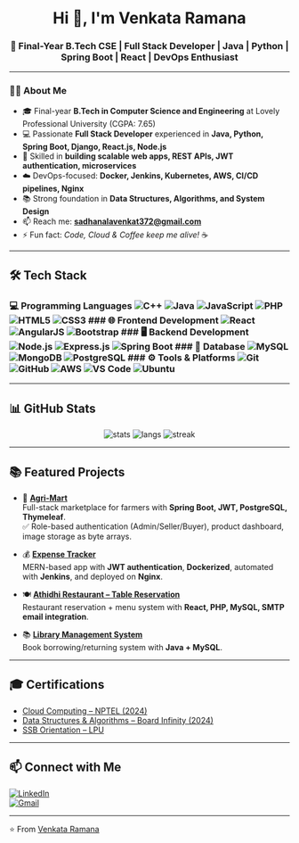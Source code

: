 <h1 align="center">Hi 👋, I'm Venkata Ramana</h1>
<h3 align="center">🚀 Final-Year B.Tech CSE | Full Stack Developer | Java | Python | Spring Boot | React | DevOps Enthusiast</h3>

---

### 👨‍💻 About Me  
- 🎓 Final-year **B.Tech in Computer Science and Engineering** at Lovely Professional University (CGPA: 7.65)  
- 💻 Passionate **Full Stack Developer** experienced in **Java, Python, Spring Boot, Django, React.js, Node.js**  
- 🔑 Skilled in **building scalable web apps, REST APIs, JWT authentication, microservices**  
- ☁️ DevOps-focused: **Docker, Jenkins, Kubernetes, AWS, CI/CD pipelines, Nginx**  
- 📚 Strong foundation in **Data Structures, Algorithms, and System Design**  
- 📫 Reach me: **sadhanalavenkat372@gmail.com**  
- ⚡ Fun fact: *Code, Cloud & Coffee keep me alive!* ☕  

---

## 🛠️ Tech Stack  
### 💻 Programming Languages ![C++](https://img.shields.io/badge/-C++-00599C?&logo=c%2B%2B) ![Java](https://img.shields.io/badge/-Java-007396?&logo=java) ![JavaScript](https://img.shields.io/badge/-JavaScript-F7DF1E?&logo=javascript) ![PHP](https://img.shields.io/badge/-PHP-777BB4?&logo=php) ![HTML5](https://img.shields.io/badge/-HTML5-E34F26?&logo=html5) ![CSS3](https://img.shields.io/badge/-CSS3-1572B6?&logo=css3) ### 🌐 Frontend Development ![React](https://img.shields.io/badge/-React-20232A?&logo=react) ![AngularJS](https://img.shields.io/badge/-AngularJS-E23237?&logo=angularjs) ![Bootstrap](https://img.shields.io/badge/-Bootstrap-563D7C?&logo=bootstrap) ### 🖥 Backend Development ![Node.js](https://img.shields.io/badge/-Node.js-339933?&logo=node.js) ![Express.js](https://img.shields.io/badge/-Express.js-000000?&logo=express) ![Spring Boot](https://img.shields.io/badge/-Spring%20Boot-6DB33F?&logo=spring) ### 🧠 Database ![MySQL](https://img.shields.io/badge/-MySQL-4479A1?&logo=mysql) ![MongoDB](https://img.shields.io/badge/-MongoDB-4EA94B?&logo=mongodb) ![PostgreSQL](https://img.shields.io/badge/-PostgreSQL-4EA94B?&logo=postgreSQL) ### ⚙️ Tools & Platforms ![Git](https://img.shields.io/badge/-Git-F05032?&logo=git) ![GitHub](https://img.shields.io/badge/-GitHub-181717?&logo=github) ![AWS](https://img.shields.io/badge/-AWS-232F3E?&logo=amazon-aws) ![VS Code](https://img.shields.io/badge/-VS%20Code-007ACC?&logo=visual-studio-code) ![Ubuntu](https://img.shields.io/badge/-Ubuntu-E95420?&logo=ubuntu)
---

## 📊 GitHub Stats  

<p align="center">
  <img src="https://github-readme-stats.vercel.app/api?username=Ramana372&show_icons=true&theme=radical" alt="stats" />
  <img src="https://github-readme-stats.vercel.app/api/top-langs/?username=Ramana372&layout=compact&theme=radical" alt="langs" />
  <img src="https://streak-stats.demolab.com?user=Ramana372&theme=radical" alt="streak" />
</p>

---

## 📚 Featured Projects  

- 🌾 **[Agri-Mart](https://github.com/Ramana372/Agri-Mart)**  
  Full-stack marketplace for farmers with **Spring Boot, JWT, PostgreSQL, Thymeleaf**.  
  ✅ Role-based authentication (Admin/Seller/Buyer), product dashboard, image storage as byte arrays.  

- 💰 **[Expense Tracker](https://github.com/Ramana372/finance-tracker)**  
  MERN-based app with **JWT authentication**, **Dockerized**, automated with **Jenkins**, and deployed on **Nginx**.  

- 🍽 **[Athidhi Restaurant – Table Reservation](https://github.com/venkat2k3/athidhi_restaurant)**  
  Restaurant reservation + menu system with **React, PHP, MySQL, SMTP email integration**.  

- 📚 **[Library Management System](https://github.com/Ramana372/Library-Management-System)**  
  Book borrowing/returning system with **Java + MySQL**.  

---

## 🎓 Certifications  

- [Cloud Computing – NPTEL (2024)](https://archive.nptel.ac.in/content/noc/NOC24/SEM2/Ecertificates/106/noc24-cs118/Course/NPTEL24CS118S95690029204382812.pdf)  
- [Data Structures & Algorithms – Board Infinity (2024)](https://drive.google.com/file/d/11tQ-EDCSbWvH-dmYE82WeHq8Vuyjk_NQ/view)  
- [SSB Orientation – LPU](https://drive.google.com/file/d/1tG4kusICVrPxadgRKwUCZujI8A1FYiAH/view)  

---

## 📫 Connect with Me  

[![LinkedIn](https://img.shields.io/badge/-LinkedIn-blue?logo=linkedin&logoColor=white)](https://www.linkedin.com/in/venkat-sadhanala)  
[![Gmail](https://img.shields.io/badge/-Gmail-D14836?logo=gmail&logoColor=white)](mailto:sadhanalavenkat372@gmail.com)  

---
⭐ From [Venkata Ramana](https://github.com/Ramana372)  
